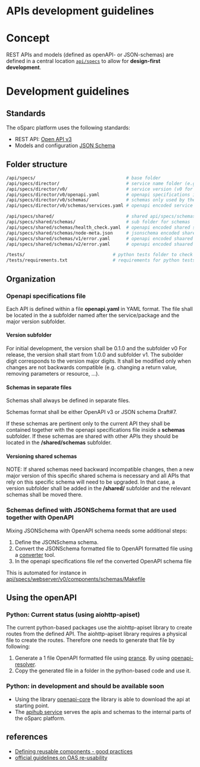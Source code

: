 # APIs development guidelines

# Concept

REST APIs and models (defined as openAPI- or JSON-schemas) are defined in a central location [``api/specs``](api/specs) to allow for **design-first development**.

# Development guidelines

## Standards

The oSparc platform uses the following standards:
- REST API: [Open API v3](https://github.com/OAI/OpenAPI-Specification/blob/master/versions/3.0.2.md)
- Models and configuration [JSON Schema](https://json-schema.org/)

## Folder structure

```bash
/api/specs/                                  # base folder
/api/specs/director/                         # service name folder (e.g. for director service)
/api/specs/director/v0/                      # service version (v0 for development, then v1, v2... only major)
/api/specs/director/v0/openapi.yaml          # openapi specifications in YAML
/api/specs/director/v0/schemas/              # schemas only used by the director API
/api/specs/director/v0/schemas/services.yaml # openapi encoded service only schema

/api/specs/shared/                           # shared api/specs/schemas base folder
/api/specs/shared/schemas/                   # sub folder for schemas
/api/specs/shared/schemas/health_check.yaml  # openapi encoded shared schema
/api/specs/shared/schemas/node-meta.json     # jsonschema encoded shared schema
/api/specs/shared/schemas/v1/error.yaml      # openapi encoded shaared schema for version 1
/api/specs/shared/schemas/v2/error.yaml      # openapi encoded shaared schema for version 2

/tests/                                 # python tests folder to check schemas validity
/tests/requirements.txt                 # requirements for python tests
```

## Organization

### Openapi specifications file

Each API is defined within a file __openapi.yaml__ in YAML format. The file shall be located in the a subfolder named after the service/package and the major version subfolder.

#### Version subfolder

For initial development, the version shall be 0.1.0 and the subfolder v0
For release, the version shall start from 1.0.0 and subfolder v1.
The subolder digit corresponds to the version major digits. It shall be modified only when changes are not backwards compatible (e.g. changing a return value, removing parameters or resource, ...).

#### Schemas in separate files

Schemas shall always be defined in separate files.

Schemas format shall be either OpenAPI v3 or JSON schema Draft#7.

If these schemas are pertinent only to the current API they shall be contained together with the openapi specifications file inside a __schemas__ subfolder.
If these schemas are shared with other APIs they should be located in the __/shared/schemas__ subfolder.

#### Versioning shared schemas

NOTE: If shared schemas need backward incompatible changes, then a new major version of this specific shared schema is necessary and all APIs that rely on this specific schema will need to be upgraded.
In that case, a version subfolder shall be added in the __/shared/__ subfolder and the relevant schemas shall be moved there.

### Schemas defined with JSONSchema format that are used together with OpenAPI

Mixing JSONSchema with OpenAPI schema needs some additional steps:

1. Define the JSONSchema schema.
2. Convert the JSONSchema formatted file to OpenAPI formatted file using a [converter](scripts/json-schema-to-openapi-schema) tool.
3. In the openapi specifications file ref the converted OpenAPI schema file

This is automated for instance in [api/specs/webserver/v0/components/schemas/Makefile](api/specs/webserver/v0/components/schemas/Makefile)


## Using the openAPI

### Python: Current status (using aiohttp-apiset)

The current python-based packages use the aiohttp-apiset library to create routes from the defined API. The aiohttp-apiset library requires a physical file to create the routes. Therefore one needs to generate that file by following:

1. Generate a 1 file OpenAPI formatted file using [prance](https://pypi.org/project/prance/). By using [openapi-resolver](../scripts/openapi/oas_resolver).
2. Copy the generated file in a folder in the python-based code and use it.

### Python: in development and should be available soon

- Using the library [openapi-core](https://github.com/p1c2u/openapi-core) the library is able to download the api at starting point.
- The [apihub service](../services/apihub) serves the apis and schemas to the internal parts of the oSparc platform.

## references

- [Defining reusable components - good practices](https://dev.to/mikeralphson/defining-reusable-components-with-the-openapi-specification-4077)
- [official guidelines on OAS re-usability](https://github.com/OAI/OpenAPI-Specification/blob/master/guidelines/v2.0/REUSE.md)

